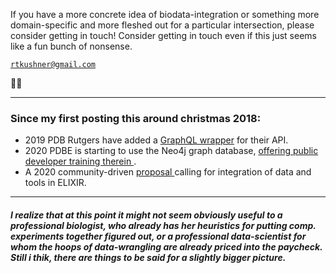
If you have a more concrete idea of biodata-integration or something more domain-specific and more fleshed out for a particular intersection, please consider getting in touch! Consider getting in touch even if this just seems like a fun bunch of nonsense.

[``rtkushner@gmail.com`` ](mailto:rtkushner@gmail.com?subject=Biological+Data+Integration) 

🌾🦋

---
### Since my first posting this around christmas 2018:

+ 2019 PDB Rutgers  have added a [ GraphQL  wrapper](https://www.rcsb.org/pages/webservices) for their API.
+ 2020 PDBE is starting to use the Neo4j graph database, [ offering public developer training therein ](https://www.ebi.ac.uk/training/events/2020/mining-pdbe-and-pdbe-kb-using-graph-database).
+ A 2020 community-driven [ proposal ](https://f1000research.com/articles/9-278/v1) calling for integration of data and tools in ELIXIR. 
____

##### I realize that at this point it might not seem obviously useful to a professional biologist, who already has her heuristics for putting comp. experiments together figured out, or a professional data-scientist for whom the hoops of data-wrangling are already priced into the paycheck. Still i thik, there are things to be said for a slightly bigger picture.



